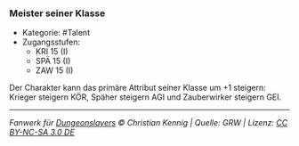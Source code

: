 <!---
Dies ist ein Fanwerk für DUNGEONSLAYERS © von Christian Kennig

Quellen:      [Dungeonslayers Grundregelwerk](https://dungeonslayers.net/download/Dungeonslayers4.pdf)
              [Talentbeschreibungen](https://www.f-space.de/ds4/tools-talentcards.html)
License:      [CC-BY-NC-SA 4.0](https://creativecommons.org/licenses/by-nc-sa/4.0/deed.de)
Richtlinien:  [Fanwerkrichtlinien](https://www.dungeonslayers.net/fanwerk-richtlinien/)
Autor:        Zauberlehrling
-->

### Meister seiner Klasse

- Kategorie: #Talent
- Zugangsstufen:
  - KRI 15 (I)
  - SPÄ 15 (I)
  - ZAW 15 (I)

Der Charakter kann das primäre Attribut seiner Klasse um +1 steigern: Krieger steigern KÖR, Späher steigern AGI und Zauberwirker steigern GEI.

---

_Fanwerk für [Dungeonslayers](https://www.dungeonslayers.net/) © Christian Kennig | Quelle: GRW | Lizenz: [CC BY-NC-SA 3.0 DE](https://creativecommons.org/licenses/by-nc-sa/3.0/de/)_
